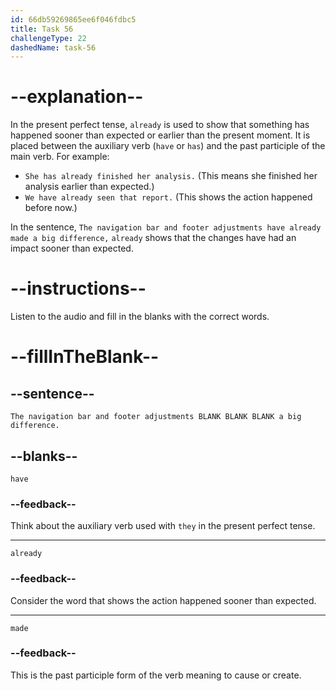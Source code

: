 ```yaml
---
id: 66db59269865ee6f046fdbc5
title: Task 56
challengeType: 22
dashedName: task-56
---
```

<!--
AUDIO REFERENCE:
Linda: Yes. The navigation bar and footer adjustments have already made a big difference.
-->

# --explanation--

In the present perfect tense, `already` is used to show that something has happened sooner than expected or earlier than the present moment. It is placed between the auxiliary verb (`have` or `has`) and the past participle of the main verb. For example:

- `She has already finished her analysis.` (This means she finished her analysis earlier than expected.)
- `We have already seen that report.` (This shows the action happened before now.)

In the sentence, `The navigation bar and footer adjustments have already made a big difference,` `already` shows that the changes have had an impact sooner than expected.

# --instructions--

Listen to the audio and fill in the blanks with the correct words.

# --fillInTheBlank--

## --sentence--

`The navigation bar and footer adjustments BLANK BLANK BLANK a big difference.`

## --blanks--

`have`

### --feedback--

Think about the auxiliary verb used with `they` in the present perfect tense.

---

`already`

### --feedback--

Consider the word that shows the action happened sooner than expected.

---

`made`

### --feedback--

This is the past participle form of the verb meaning to cause or create.
